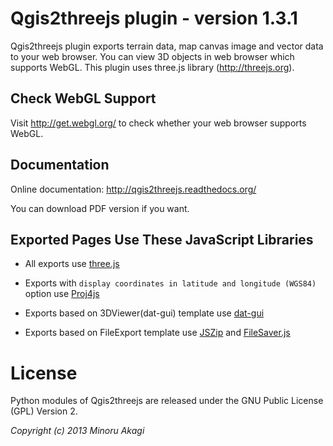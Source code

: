 Qgis2threejs plugin - version 1.3.1
===================================

  Qgis2threejs plugin exports terrain data, map canvas image and vector data to your web browser. You can view 3D objects in web browser which supports WebGL. This plugin uses three.js library (http://threejs.org).


Check WebGL Support
-------------------

  Visit http://get.webgl.org/ to check whether your web browser supports WebGL.


Documentation
-------------

  Online documentation: http://qgis2threejs.readthedocs.org/

  You can download PDF version if you want.


Exported Pages Use These JavaScript Libraries
---------------------------------------------

* All exports use [three.js](http://threejs.org)

* Exports with `display coordinates in latitude and longitude (WGS84)` option use [Proj4js](http://trac.osgeo.org/proj4js/)

* Exports based on 3DViewer(dat-gui) template use [dat-gui](https://code.google.com/p/dat-gui/)

* Exports based on FileExport template use [JSZip](http://stuk.github.io/jszip/) and [FileSaver.js](https://github.com/eligrey/FileSaver.js/)


License
=======

  Python modules of Qgis2threejs are released under the GNU Public License (GPL) Version 2.

_Copyright (c) 2013 Minoru Akagi_
